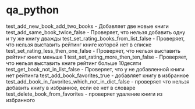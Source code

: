 # qa_python
test_add_new_book_add_two_books - Добавляет две новые книги
test_add_same_book_twice_false - Проверяет, что нельзя добавить одну и ту же книгу дважды 
test_set_rating_books_from_list_false - Проверяет, что нельзя выставить рейтинг книге которой нет в списке 
test_set_rating_less_then_one_false - Проверяет, что нельзя выставить рейтинг книге меньше 1 
test_set_rating_more_then_ten_false - Проверяет, что нельзя выставить книге рейтинг больше 10десяти 
test_get_book_not_in_list_false - Проверяет, что у не добавленной книги нет рейтинга 
test_add_book_favorites_true - добавляет книгу в избранное 
test_add_book_in_favorites_which_not_in_dict_false - проверяет что нельзя добавить книгу в избранное, если ее нет в словаре 
test_delete_book_from_favorites - проверяет удаление книги из избранного